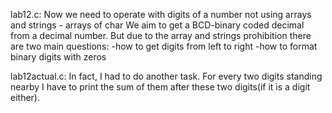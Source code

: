 lab12.c:
Now we need to operate with digits of a number not using arrays and strings - arrays of char
We aim to get a BCD-binary coded decimal from a decimal number. 
But due to the array and strings prohibition there are two main questions:
-how to get digits from left to right
-how to format binary digits with zeros

lab12actual.c:
In fact, I had to do another task. For every two digits standing nearby I have to print the sum of them after these two digits(if it is a digit either).
